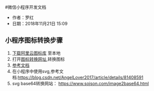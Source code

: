 #微信小程序开发文档
- 作者：罗红 
- 日期：2018年11月21日 15:09

## 小程序图标转换步骤
1. [下载阿里云图标库](http://www.iconfont.cn/) 至本地
2. 打开[图标转换网址](https://transfonter.org),转换图标
3. [参考文档](https://blog.csdn.net/nongweiyilady/article/details/74244362)
4. 在小程序中使用svg,参考文档:https://blog.csdn.net/AngelLover2017/article/details/81408591
5. svg base64转换网站： https://www.sojson.com/image2base64.html